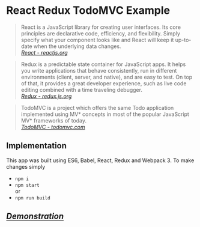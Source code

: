 # React Redux TodoMVC Example

> React is a JavaScript library for creating user interfaces. Its core principles are declarative code, efficiency, and flexibility. Simply specify what your component looks like and React will keep it up-to-date when the underlying data changes.  
_[React - reactjs.org](https://reactjs.org/)_  

> Redux is a predictable state container for JavaScript apps. It helps you write applications that behave consistently, run in different environments (client, server, and native), and are easy to test. On top of that, it provides a great developer experience, such as live code editing combined with a time traveling debugger.  
_[Redux - redux.js.org](https://redux.js.org/)_

> TodoMVC is a project which offers the same Todo application implemented using MV* concepts in most of the popular JavaScript MV* frameworks of today.  
_[TodoMVC - todomvc.com](http://todomvc.com/)_

## Implementation
This app was built using ES6, Babel, React, Redux and Webpack 3. To make changes simply

* `npm i`
* `npm start`  
or
* `npm run build`

## _[Demonstration](https://makshladki.github.io/Test.TodoMVC.Redux/)_
